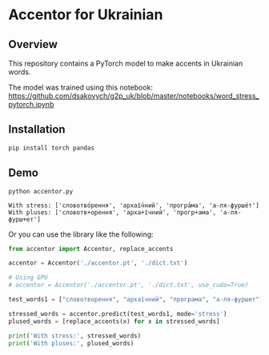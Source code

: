 # Accentor for Ukrainian

## Overview

This repository contains a PyTorch model to make accents in Ukrainian words.

The model was trained using this
notebook: https://github.com/dsakovych/g2p_uk/blob/master/notebooks/word_stress_pytorch.ipynb

## Installation

```bash
pip install torch pandas
```

## Demo

```
python accentor.py

With stress: ['словотво́рення', 'архаї́чний', 'програ́ма', 'а-ля-фурше́т']
With pluses: ['словотв+орення', 'арха+їчний', 'прогр+ама', 'а-ля-фурш+ет']
```

Or you can use the library like the following:

```python
from accentor import Accentor, replace_accents

accentor = Accentor('./accentor.pt', './dict.txt')

# Using GPU
# accentor = Accentor('./accentor.pt', './dict.txt', use_cuda=True)

test_words1 = ["словотворення", "архаїчний", "програма", "а-ля-фуршет"]

stressed_words = accentor.predict(test_words1, mode='stress')
plused_words = [replace_accents(x) for x in stressed_words]

print('With stress:', stressed_words)
print('With pluses:', plused_words)
```
